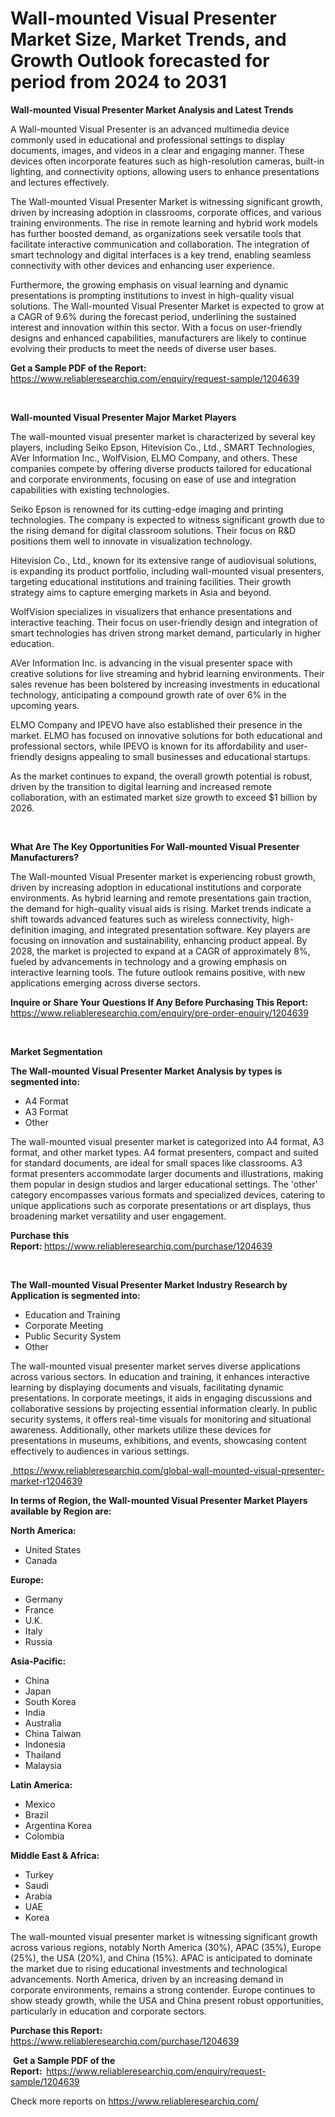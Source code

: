 <p><h1>Wall-mounted Visual Presenter Market Size, Market Trends, and Growth Outlook forecasted for period from 2024 to 2031</h1></p><p><strong>Wall-mounted Visual Presenter Market Analysis and Latest Trends</strong></p>
<p><p>A Wall-mounted Visual Presenter is an advanced multimedia device commonly used in educational and professional settings to display documents, images, and videos in a clear and engaging manner. These devices often incorporate features such as high-resolution cameras, built-in lighting, and connectivity options, allowing users to enhance presentations and lectures effectively.</p><p>The Wall-mounted Visual Presenter Market is witnessing significant growth, driven by increasing adoption in classrooms, corporate offices, and various training environments. The rise in remote learning and hybrid work models has further boosted demand, as organizations seek versatile tools that facilitate interactive communication and collaboration. The integration of smart technology and digital interfaces is a key trend, enabling seamless connectivity with other devices and enhancing user experience.</p><p>Furthermore, the growing emphasis on visual learning and dynamic presentations is prompting institutions to invest in high-quality visual solutions. The Wall-mounted Visual Presenter Market is expected to grow at a CAGR of 9.6% during the forecast period, underlining the sustained interest and innovation within this sector. With a focus on user-friendly designs and enhanced capabilities, manufacturers are likely to continue evolving their products to meet the needs of diverse user bases.</p></p>
<p><strong>Get a Sample PDF of the Report:&nbsp;</strong> <a href="https://www.reliableresearchiq.com/enquiry/request-sample/1204639?utm_campaign=1129&utm_medium=2&utm_source=Github&utm_content=ia&utm_term=31122024&utm_id=wall-mounted-visual-presenter">https://www.reliableresearchiq.com/enquiry/request-sample/1204639</a></p>
<p>&nbsp;</p>
<p><strong>Wall-mounted Visual Presenter Major Market Players</strong></p>
<p><p>The wall-mounted visual presenter market is characterized by several key players, including Seiko Epson, Hitevision Co., Ltd., SMART Technologies, AVer Information Inc., WolfVision, ELMO Company, and others. These companies compete by offering diverse products tailored for educational and corporate environments, focusing on ease of use and integration capabilities with existing technologies.</p><p>Seiko Epson is renowned for its cutting-edge imaging and printing technologies. The company is expected to witness significant growth due to the rising demand for digital classroom solutions. Their focus on R&D positions them well to innovate in visualization technology.</p><p>Hitevision Co., Ltd., known for its extensive range of audiovisual solutions, is expanding its product portfolio, including wall-mounted visual presenters, targeting educational institutions and training facilities. Their growth strategy aims to capture emerging markets in Asia and beyond.</p><p>WolfVision specializes in visualizers that enhance presentations and interactive teaching. Their focus on user-friendly design and integration of smart technologies has driven strong market demand, particularly in higher education.</p><p>AVer Information Inc. is advancing in the visual presenter space with creative solutions for live streaming and hybrid learning environments. Their sales revenue has been bolstered by increasing investments in educational technology, anticipating a compound growth rate of over 6% in the upcoming years.</p><p>ELMO Company and IPEVO have also established their presence in the market. ELMO has focused on innovative solutions for both educational and professional sectors, while IPEVO is known for its affordability and user-friendly designs appealing to small businesses and educational startups.</p><p>As the market continues to expand, the overall growth potential is robust, driven by the transition to digital learning and increased remote collaboration, with an estimated market size growth to exceed $1 billion by 2026.</p></p>
<p>&nbsp;</p>
<p><strong>What Are The Key Opportunities For Wall-mounted Visual Presenter Manufacturers?</strong></p>
<p><p>The Wall-mounted Visual Presenter market is experiencing robust growth, driven by increasing adoption in educational institutions and corporate environments. As hybrid learning and remote presentations gain traction, the demand for high-quality visual aids is rising. Market trends indicate a shift towards advanced features such as wireless connectivity, high-definition imaging, and integrated presentation software. Key players are focusing on innovation and sustainability, enhancing product appeal. By 2028, the market is projected to expand at a CAGR of approximately 8%, fueled by advancements in technology and a growing emphasis on interactive learning tools. The future outlook remains positive, with new applications emerging across diverse sectors.</p></p>
<p><strong>Inquire or Share Your Questions If Any Before Purchasing This Report:</strong> <a href="https://www.reliableresearchiq.com/enquiry/pre-order-enquiry/1204639?utm_campaign=1129&utm_medium=2&utm_source=Github&utm_content=ia&utm_term=31122024&utm_id=wall-mounted-visual-presenter">https://www.reliableresearchiq.com/enquiry/pre-order-enquiry/1204639</a></p>
<p>&nbsp;</p>
<p><strong>Market Segmentation</strong></p>
<p><strong>The Wall-mounted Visual Presenter Market Analysis by types is segmented into:</strong></p>
<p><ul><li>A4 Format</li><li>A3 Format</li><li>Other</li></ul></p>
<p><p>The wall-mounted visual presenter market is categorized into A4 format, A3 format, and other market types. A4 format presenters, compact and suited for standard documents, are ideal for small spaces like classrooms. A3 format presenters accommodate larger documents and illustrations, making them popular in design studios and larger educational settings. The 'other' category encompasses various formats and specialized devices, catering to unique applications such as corporate presentations or art displays, thus broadening market versatility and user engagement.</p></p>
<p><strong>Purchase this Report:&nbsp;</strong><a href="https://www.reliableresearchiq.com/purchase/1204639?utm_campaign=1129&utm_medium=2&utm_source=Github&utm_content=ia&utm_term=31122024&utm_id=wall-mounted-visual-presenter">https://www.reliableresearchiq.com/purchase/1204639</a></p>
<p>&nbsp;</p>
<p><strong>The Wall-mounted Visual Presenter Market Industry Research by Application is segmented into:</strong></p>
<p><ul><li>Education and Training</li><li>Corporate Meeting</li><li>Public Security System</li><li>Other</li></ul></p>
<p><p>The wall-mounted visual presenter market serves diverse applications across various sectors. In education and training, it enhances interactive learning by displaying documents and visuals, facilitating dynamic presentations. In corporate meetings, it aids in engaging discussions and collaborative sessions by projecting essential information clearly. In public security systems, it offers real-time visuals for monitoring and situational awareness. Additionally, other markets utilize these devices for presentations in museums, exhibitions, and events, showcasing content effectively to audiences in various settings.</p></p>
<p><a href="https://www.reliableresearchiq.com/global-wall-mounted-visual-presenter-market-r1204639?utm_campaign=1129&utm_medium=2&utm_source=Github&utm_content=ia&utm_term=31122024&utm_id=wall-mounted-visual-presenter">&nbsp;https://www.reliableresearchiq.com/global-wall-mounted-visual-presenter-market-r1204639</a></p>
<p><strong>In terms of Region, the Wall-mounted Visual Presenter Market Players available by Region are:</strong></p>
<p>
    <p> <strong> North America: </strong>
        <ul>
            <li>United States</li>
            <li>Canada</li>
        </ul>
        </p> 
    <p> <strong> Europe: </strong>
        <ul>
            <li>Germany</li>
            <li>France</li>
            <li>U.K.</li>
            <li>Italy</li>
            <li>Russia</li>
        </ul>
        </p> 
    <p> <strong> Asia-Pacific: </strong>
        <ul>
            <li>China</li>
            <li>Japan</li>
            <li>South Korea</li>
            <li>India</li>
            <li>Australia</li>
            <li>China Taiwan</li>
            <li>Indonesia</li>
            <li>Thailand</li>
            <li>Malaysia</li>
        </ul>
        </p> 
    <p> <strong> Latin America: </strong>
        <ul>
            <li>Mexico</li>
            <li>Brazil</li>
            <li>Argentina Korea</li>
            <li>Colombia</li>
        </ul>
        </p> 
    <p> <strong> Middle East & Africa: </strong>
        <ul>
            <li>Turkey</li>
            <li>Saudi</li>
            <li>Arabia</li>
            <li>UAE</li>
            <li>Korea</li>
        </ul>
    </p>
    </p>
<p><p>The wall-mounted visual presenter market is witnessing significant growth across various regions, notably North America (30%), APAC (35%), Europe (25%), the USA (20%), and China (15%). APAC is anticipated to dominate the market due to rising educational investments and technological advancements. North America, driven by an increasing demand in corporate environments, remains a strong contender. Europe continues to show steady growth, while the USA and China present robust opportunities, particularly in education and corporate sectors.</p></p>
<p><strong>Purchase this Report: </strong><a href="https://www.reliableresearchiq.com/purchase/1204639?utm_campaign=1129&utm_medium=2&utm_source=Github&utm_content=ia&utm_term=31122024&utm_id=wall-mounted-visual-presenter">https://www.reliableresearchiq.com/purchase/1204639</a></p>
<p>&nbsp;<strong>Get a Sample PDF of the Report:&nbsp;&nbsp;</strong><a href="https://www.reliableresearchiq.com/enquiry/request-sample/1204639?utm_campaign=1129&utm_medium=2&utm_source=Github&utm_content=ia&utm_term=31122024&utm_id=wall-mounted-visual-presenter">https://www.reliableresearchiq.com/enquiry/request-sample/1204639</a></p>
<p><strong></strong></p>
<p>Check more reports on <a href="https://www.reliableresearchiq.com/?utm_campaign=1129&utm_medium=2&utm_source=Github&utm_content=ia&utm_term=31122024&utm_id=wall-mounted-visual-presenter">https://www.reliableresearchiq.com/</a></p>